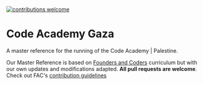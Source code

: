 [![contributions welcome](https://img.shields.io/badge/contributions-welcome-brightgreen.svg?style=flat)](https://github.com/foundersandcoders/master-reference/issues)

# Code Academy Gaza

A master reference for the running of the Code Academy | Palestine.

Our Master Reference is based on [Founders and Coders](http://www.foundersandcoders.com) curriculum but with our own updates and modifications adapted.
**All pull requests are welcome**. Check out FAC's [contribution guidelines](https://github.com/foundersandcoders/master-reference/blob/master/CONTRIBUTING.md)
